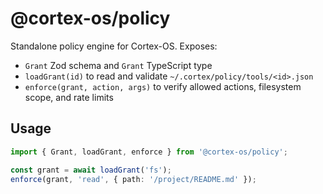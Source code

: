 # @cortex-os/policy

Standalone policy engine for Cortex-OS. Exposes:

- `Grant` Zod schema and `Grant` TypeScript type
- `loadGrant(id)` to read and validate `~/.cortex/policy/tools/<id>.json`
- `enforce(grant, action, args)` to verify allowed actions, filesystem scope, and rate limits

## Usage

```ts
import { Grant, loadGrant, enforce } from '@cortex-os/policy';

const grant = await loadGrant('fs');
enforce(grant, 'read', { path: '/project/README.md' });
```

